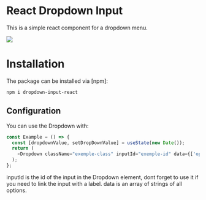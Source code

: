 # React Dropdown Input

This is a simple react component for a dropdown menu.


![](https://cloud.githubusercontent.com/assets/1412392/5339491/c40de124-7ee1-11e4-9f07-9276e2545f27.png)

# Installation


The package can be installed via [npm]:

```
npm i dropdown-input-react
```

## Configuration

You can use the Dropdown with:

```js
const Example = () => {
  const [dropdownValue, setDropDownValue] = useState(new Date());
  return (
    <Dropdown className="exemple-class" inputId="exemple-id" data={['option1','option2', 'option3']} onChange={(event) => setDropDownValue(event.target.value)} />
  );
};
```
inputId is the id of the input in the Dropdown element, dont forget to use it if you need to link the input with a label.
data is an array of strings of all options.
